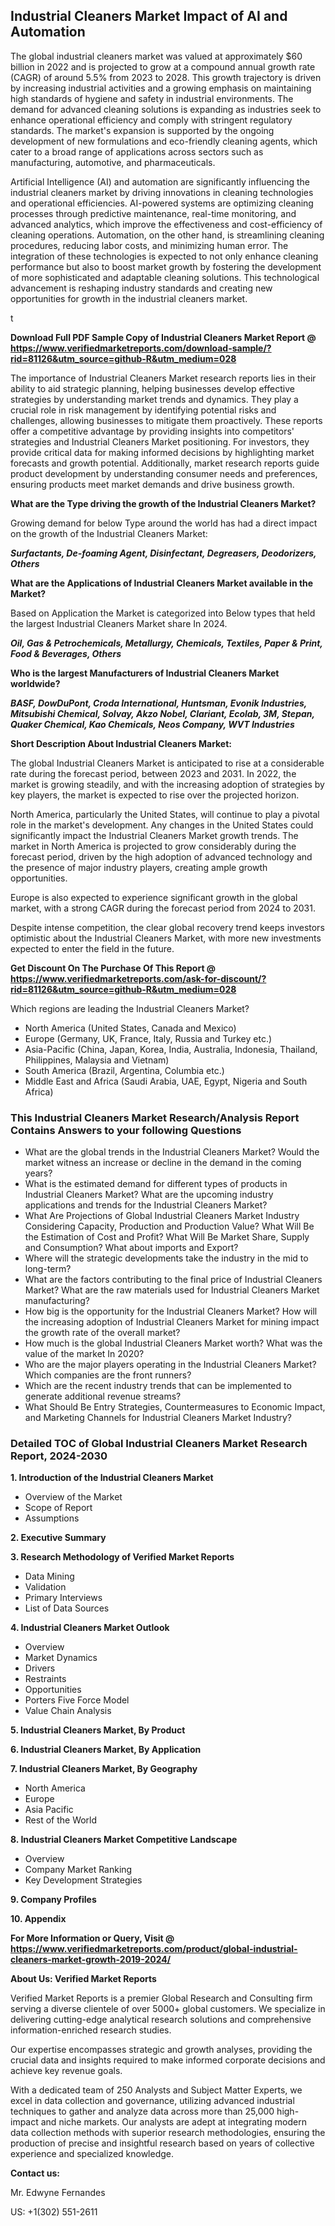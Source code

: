 <h2>Industrial Cleaners Market Impact of AI and Automation</h2><p>The global industrial cleaners market was valued at approximately $60 billion in 2022 and is projected to grow at a compound annual growth rate (CAGR) of around 5.5% from 2023 to 2028. This growth trajectory is driven by increasing industrial activities and a growing emphasis on maintaining high standards of hygiene and safety in industrial environments. The demand for advanced cleaning solutions is expanding as industries seek to enhance operational efficiency and comply with stringent regulatory standards. The market's expansion is supported by the ongoing development of new formulations and eco-friendly cleaning agents, which cater to a broad range of applications across sectors such as manufacturing, automotive, and pharmaceuticals.</p><p>Artificial Intelligence (AI) and automation are significantly influencing the industrial cleaners market by driving innovations in cleaning technologies and operational efficiencies. AI-powered systems are optimizing cleaning processes through predictive maintenance, real-time monitoring, and advanced analytics, which improve the effectiveness and cost-efficiency of cleaning operations. Automation, on the other hand, is streamlining cleaning procedures, reducing labor costs, and minimizing human error. The integration of these technologies is expected to not only enhance cleaning performance but also to boost market growth by fostering the development of more sophisticated and adaptable cleaning solutions. This technological advancement is reshaping industry standards and creating new opportunities for growth in the industrial cleaners market.</p>t</p><p id="" class=""><strong>Download Full PDF Sample Copy of Industrial Cleaners Market Report @ <a href="https://www.verifiedmarketreports.com/download-sample/?rid=81126&utm_source=github-R&utm_medium=028" target="_blank">https://www.verifiedmarketreports.com/download-sample/?rid=81126&utm_source=github-R&utm_medium=028</a></strong></p><p>The importance of&nbsp;Industrial Cleaners Market research reports lies in their ability to aid strategic planning, helping businesses develop effective strategies by understanding market trends and dynamics. They play a crucial role in risk management by identifying potential risks and challenges, allowing businesses to mitigate them proactively. These reports offer a competitive advantage by providing insights into competitors' strategies and Industrial Cleaners Market positioning. For investors, they provide critical data for making informed decisions by highlighting market forecasts and growth potential. Additionally, market research reports guide product development by understanding consumer needs and preferences, ensuring products meet market demands and drive business growth.</p><p><strong>What are the&nbsp;Type driving the growth of the Industrial Cleaners Market?</strong></p><p id="" class="">Growing demand for below Type around the world has had a direct impact on the growth of the Industrial Cleaners Market:</p><em><strong>Surfactants, De-foaming Agent, Disinfectant, Degreasers, Deodorizers, Others</strong></em></p><strong>What are the&nbsp;Applications&nbsp;of Industrial Cleaners Market available in the Market?</strong></p><p id="" class="">Based on Application the Market is categorized into Below types that held the largest Industrial Cleaners Market share In 2024.</p><em><strong>Oil, Gas & Petrochemicals, Metallurgy, Chemicals, Textiles, Paper & Print, Food & Beverages, Others</strong></em></p><strong>Who is the largest Manufacturers of Industrial Cleaners Market worldwide?</strong></p><p><em><strong>BASF, DowDuPont, Croda International, Huntsman, Evonik Industries, Mitsubishi Chemical, Solvay, Akzo Nobel, Clariant, Ecolab, 3M, Stepan, Quaker Chemical, Kao Chemicals, Neos Company, WVT Industries</strong></em></p><p id="" class=""><strong>Short Description About Industrial Cleaners Market:</strong></p><p>The global Industrial Cleaners Market is anticipated to rise at a considerable rate during the forecast period, between 2023 and 2031. In 2022, the market is growing steadily, and with the increasing adoption of strategies by key players, the market is expected to rise over the projected horizon.</p><p>North America, particularly the United States, will continue to play a pivotal role in the market's development. Any changes in the United States could significantly impact the Industrial Cleaners Market growth trends. The market in North America is projected to grow considerably during the forecast period, driven by the high adoption of advanced technology and the presence of major industry players, creating ample growth opportunities.</p><p>Europe is also expected to experience significant growth in the global market, with a strong CAGR during the forecast period from 2024 to 2031.</p><p>Despite intense competition, the clear global recovery trend keeps investors optimistic about the Industrial Cleaners Market, with more new investments expected to enter the field in the future.</p><p id="" class=""><strong>Get Discount On The Purchase Of This Report @ <a href="https://www.verifiedmarketreports.com/ask-for-discount/?rid=81126&utm_source=github-R&utm_medium=028" target="_blank">https://www.verifiedmarketreports.com/ask-for-discount/?rid=81126&utm_source=github-R&utm_medium=028</a></strong></p>Which regions are leading the Industrial Cleaners Market?</p><ul><li>North America (United States, Canada and Mexico)</li><li>Europe (Germany, UK, France, Italy, Russia and Turkey etc.)</li><li>Asia-Pacific (China, Japan, Korea, India, Australia, Indonesia, Thailand, Philippines, Malaysia and Vietnam)</li><li>South America (Brazil, Argentina, Columbia etc.)</li><li>Middle East and Africa (Saudi Arabia, UAE, Egypt, Nigeria and South Africa)</li></ul><h3 id="" class="">This Industrial Cleaners Market Research/Analysis Report Contains Answers to your following Questions</h3><ul><li>What are the global trends in the Industrial Cleaners Market? Would the market witness an increase or decline in the demand in the coming years?</li><li>What is the estimated demand for different types of products in Industrial Cleaners Market? What are the upcoming industry applications and trends for the Industrial Cleaners Market?</li><li>What Are Projections of Global Industrial Cleaners Market Industry Considering Capacity, Production and Production Value? What Will Be the Estimation of Cost and Profit? What Will Be Market Share, Supply and Consumption? What about imports and Export?</li><li>Where will the strategic developments take the industry in the mid to long-term?</li><li>What are the factors contributing to the final price of Industrial Cleaners Market? What are the raw materials used for Industrial Cleaners Market manufacturing?</li><li>How big is the opportunity for the Industrial Cleaners Market? How will the increasing adoption of Industrial Cleaners Market for mining impact the growth rate of the overall market?</li><li>How much is the global Industrial Cleaners Market worth? What was the value of the market In 2020?</li><li>Who are the major players operating in the Industrial Cleaners Market? Which companies are the front runners?</li><li>Which are the recent industry trends that can be implemented to generate additional revenue streams?</li><li>What Should Be Entry Strategies, Countermeasures to Economic Impact, and Marketing Channels for Industrial Cleaners Market Industry?</li></ul><h3 id="" class="">Detailed TOC of Global Industrial Cleaners Market Research Report, 2024-2030</h3><p id="" class=""><strong>1. Introduction of the Industrial Cleaners Market</strong></p><ul><li>Overview of the Market</li><li>Scope of Report</li><li>Assumptions</li></ul><p id="" class=""><strong>2. Executive Summary</strong></p><p id="" class=""><strong>3. Research Methodology of Verified Market Reports</strong></p><ul><li>Data Mining</li><li>Validation</li><li>Primary Interviews</li><li>List of Data Sources</li></ul><p id="" class=""><strong>4. Industrial Cleaners Market Outlook</strong></p><ul><li>Overview</li><li>Market Dynamics</li><li>Drivers</li><li>Restraints</li><li>Opportunities</li><li>Porters Five Force Model</li><li>Value Chain Analysis</li></ul><p id="" class=""><strong>5. Industrial Cleaners Market, By Product</strong></p><p id="" class=""><strong>6. Industrial Cleaners Market, By Application</strong></p><p id="" class=""><strong>7. Industrial Cleaners Market, By Geography</strong></p><ul><li>North America</li><li>Europe</li><li>Asia Pacific</li><li>Rest of the World</li></ul><p id="" class=""><strong>8. Industrial Cleaners Market Competitive Landscape</strong></p><ul><li>Overview</li><li>Company Market Ranking</li><li>Key Development Strategies</li></ul><p id="" class=""><strong>9. Company Profiles</strong></p><p id="" class=""><strong>10. Appendix</strong></p><p id="" class=""><strong>For More Information or Query, Visit @ <a href="https://www.verifiedmarketreports.com/product/global-industrial-cleaners-market-growth-2019-2024/" target="_blank">https://www.verifiedmarketreports.com/product/global-industrial-cleaners-market-growth-2019-2024/</a></strong></p><p id="" class=""><strong>About Us: Verified Market Reports</strong></p><p id="" class="">Verified Market Reports is a premier Global Research and Consulting firm serving a diverse clientele of over 5000+ global customers. We specialize in delivering cutting-edge analytical research solutions and comprehensive information-enriched research studies.</p><p id="" class="">Our expertise encompasses strategic and growth analyses, providing the crucial data and insights required to make informed corporate decisions and achieve key revenue goals.</p><p id="" class="">With a dedicated team of 250 Analysts and Subject Matter Experts, we excel in data collection and governance, utilizing advanced industrial techniques to gather and analyze data across more than 25,000 high-impact and niche markets. Our analysts are adept at integrating modern data collection methods with superior research methodologies, ensuring the production of precise and insightful research based on years of collective experience and specialized knowledge.</p><p id="" class=""><strong>Contact us:</strong></p><p id="" class="">Mr. Edwyne Fernandes</p><p id="" class="">US: +1(302) 551-2611</p>